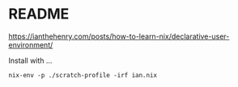 # README

https://ianthehenry.com/posts/how-to-learn-nix/declarative-user-environment/

Install with ...

```
nix-env -p ./scratch-profile -irf ian.nix
```
